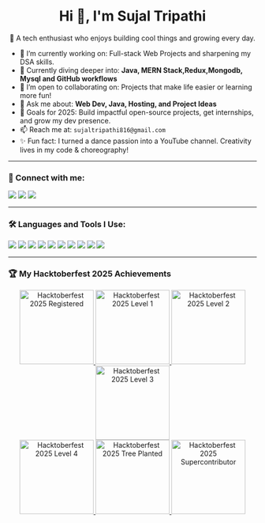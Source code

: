 <h1 align="center">Hi 👋, I'm Sujal Tripathi</h1>



<p align="center">🚀 A tech enthusiast who enjoys building cool things and growing every day.</p>

- 🔭 I’m currently working on: Full-stack Web Projects and sharpening my DSA skills.
- 🌱 Currently diving deeper into: **Java, MERN Stack,Redux,Mongodb, Mysql and GitHub workflows**
- 👯 I’m open to collaborating on: Projects that make life easier or learning more fun!
- 💬 Ask me about: **Web Dev, Java, Hosting, and Project Ideas**
- 🎯 Goals for 2025: Build impactful open-source projects, get internships, and grow my dev presence.
- 📫 Reach me at: `sujaltripathi816@gmail.com`
- ✨ Fun fact: I turned a dance passion into a YouTube channel. Creativity lives in my code & choreography!

---

### 🔗 Connect with me:
<p align="left">
  <a href="https://www.instagram.com/official_sujaltripathi" target="_blank"><img src="https://img.shields.io/badge/Instagram-%23E4405F.svg?&style=flat&logo=instagram&logoColor=white" /></a>
  <a href="https://www.youtube.com/@sujaldancechannel" target="_blank"><img src="https://img.shields.io/badge/YouTube-%23FF0000.svg?&style=flat&logo=youtube&logoColor=white" /></a>
  <a href="https://www.linkedin.com" target="_blank"><img src="https://img.shields.io/badge/LinkedIn-%230077B5.svg?&style=flat&logo=linkedin&logoColor=white" /></a>
</p>

---

### 🛠️ Languages and Tools I Use:
<p>
  <img src="https://img.shields.io/badge/Java-007396.svg?style=flat&logo=java&logoColor=white"/>
  <img src="https://img.shields.io/badge/HTML5-E34F26?style=flat&logo=html5&logoColor=white"/>
  <img src="https://img.shields.io/badge/CSS3-1572B6?style=flat&logo=css3&logoColor=white"/>
  <img src="https://img.shields.io/badge/JavaScript-F7DF1E?style=flat&logo=javascript&logoColor=black"/>
  <img src="https://img.shields.io/badge/Node.js-339933?style=flat&logo=nodedotjs&logoColor=white"/>
  <img src="https://img.shields.io/badge/Express.js-000000?style=flat&logo=express&logoColor=white"/>
  <img src="https://img.shields.io/badge/MongoDB-47A248?style=flat&logo=mongodb&logoColor=white"/>
  <img src="https://img.shields.io/badge/Redux-764ABC?style=flat&logo=redux&logoColor=white"/>
  <img src="https://img.shields.io/badge/MongoDB-47A248?style=flat&logo=mongodb&logoColor=white"/>
  <img src="https://img.shields.io/badge/MySQL-005C84?style=flat&logo=mysql&logoColor=white"/>

</p>

---

### 🏆 My Hacktoberfest 2025 Achievements
<p align="center">
  <a href="https://www.holopin.io/@sujaltripathi">
    <img src="https://assets.holopin.io/hf2025levels/lvl0-human.webp" alt="Hacktoberfest 2025 Registered" width="150">
  </a>
  <a href="https://www.holopin.io/@sujaltripathi">
    <img src="https://assets.holopin.io/hf2025levels/lvl1-human.webp" alt="Hacktoberfest 2025 Level 1" width="150">
  </a>
  <a href="https://www.holopin.io/@sujaltripathi">
    <img src="https://assets.holopin.io/hf2025levels/lvl2-human.webp" alt="Hacktoberfest 2025 Level 2" width="150">
  </a>
  <a href="https://www.holopin.io/@sujaltripathi">
    <img src="https://assets.holopin.io/hf2025levels/lvl3-human.webp" alt="Hacktoberfest 2025 Level 3" width="150">
  </a>
  <br>
  <a href="https://www.holopin.io/@sujaltripathi">
    <img src="https://assets.holopin.io/hf2025levels/lvl4-human.webp" alt="Hacktoberfest 2025 Level 4" width="150">
  </a>
  <a href="https://www.holopin.io/@sujaltripathi">
    <img src="https://assets.holopin.io/hf2025levels/tree-planted.webp" alt="Hacktoberfest 2025 Tree Planted" width="150">
  </a>
  <a href="https://www.holopin.io/@sujaltripathi">
    <img src="https://assets.holopin.io/hf2025levels/supercontributor.webp" alt="Hacktoberfest 2025 Supercontributor" width="150">
  </a>
</p>



